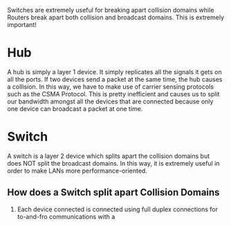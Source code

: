 Switches are extremely useful for breaking apart collision domains while Routers break apart both collision and broadcast domains. This is extremely important!
# Hub
A hub is simply a layer 1 device. It simply replicates all the signals it gets on all the ports. If two devices send a packet at the same time, the hub causes a collision. In this way, we have to make use of carrier sensing protocols such as the CSMA Protocol. This is pretty inefficient and causes us to split our bandwidth amongst all the devices that are connected because only one device can broadcast a packet at one time.
# Switch
A switch is a layer 2 device which splits apart the collision domains but does NOT split the broadcast domains. In this way, it is extremely useful in order to make LANs more performance-oriented.
## How does a Switch split apart Collision Domains
1. Each device connected is connected using full duplex connections for to-and-fro communications with a